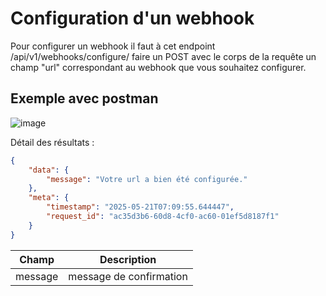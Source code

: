 # Configuration d'un webhook
Pour configurer un webhook il faut à cet endpoint /api/v1/webhooks/configure/ faire un POST avec le corps de la requête un champ "url" correspondant au webhook que vous souhaitez configurer.

## Exemple avec postman

![image](https://github.com/user-attachments/assets/dc481404-b597-4333-9782-de4fddaf9662)

Détail des résultats :
```json
{
    "data": {
        "message": "Votre url a bien été configurée."
    },
    "meta": {
        "timestamp": "2025-05-21T07:09:55.644447",
        "request_id": "ac35d3b6-60d8-4cf0-ac60-01ef5d8187f1"
    }
}
```

| Champ  | Description |
| ------------- | ------------- |
| message  | message de confirmation  |
